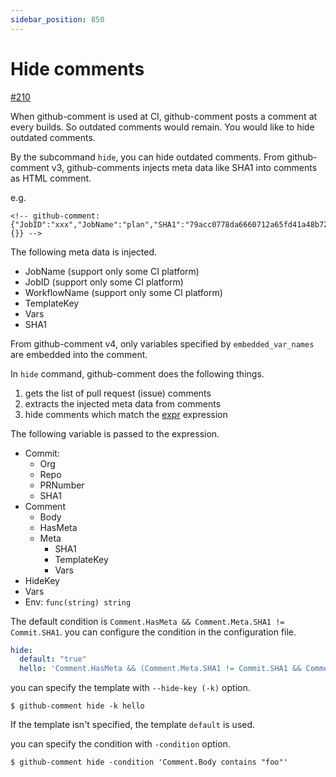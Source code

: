 ```yaml
---
sidebar_position: 850
---
```


# Hide comments

[#210](https://github.com/suzuki-shunsuke/github-comment/pull/210)

When github-comment is used at CI, github-comment posts a comment at every builds.
So outdated comments would remain.
You would like to hide outdated comments.

By the subcommand `hide`, you can hide outdated comments.
From github-comment v3, github-comments injects meta data like SHA1 into comments as HTML comment.

e.g.

```
<!-- github-comment: {"JobID":"xxx","JobName":"plan","SHA1":"79acc0778da6660712a65fd41a48b72cb7ad16c0","TemplateKey":"default","Vars":{}} -->
```

The following meta data is injected.

* JobName (support only some CI platform)
* JobID (support only some CI platform)
* WorkflowName (support only some CI platform)
* TemplateKey
* Vars
* SHA1

From github-comment v4, only variables specified by `embedded_var_names` are embedded into the comment.

In `hide` command, github-comment does the following things.

1. gets the list of pull request (issue) comments
1. extracts the injected meta data from comments
1. hide comments which match the [expr](https://github.com/expr-lang/expr/blob/master/docs/language-definition.md) expression

The following variable is passed to the expression.

* Commit:
  * Org
  * Repo
  * PRNumber
  * SHA1
* Comment
  * Body
  * HasMeta
  * Meta
    * SHA1
    * TemplateKey
    * Vars
* HideKey
* Vars
* Env: `func(string) string`

The default condition is `Comment.HasMeta && Comment.Meta.SHA1 != Commit.SHA1`.
you can configure the condition in the configuration file.

```yaml
hide:
  default: "true"
  hello: 'Comment.HasMeta && (Comment.Meta.SHA1 != Commit.SHA1 && Comment.Meta.Vars.target == "hello")'
```

you can specify the template with `--hide-key (-k)` option.

```console
$ github-comment hide -k hello
```

If the template isn't specified, the template `default` is used.

you can specify the condition with `-condition` option.

```console
$ github-comment hide -condition 'Comment.Body contains "foo"'
```
